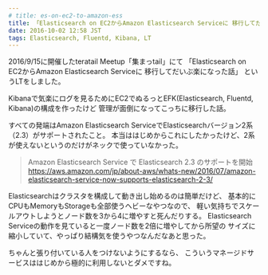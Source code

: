 ```yaml
---
# title: es-on-ec2-to-amazon-ess
title: 「Elasticsearch on EC2からAmazon Elasticsearch Serviceに 移行してだいぶ楽になった話」というLTをしました
date: 2016-10-02 12:58 JST
tags: Elasticsearch, Fluentd, Kibana, LT
---
```


2016/9/15に開催したteratail Meetup「集まっtail」にて
「Elasticsearch on EC2からAmazon Elasticsearch Serviceに 移行してだいぶ楽になった話」
というLTをしました。

<script async class="speakerdeck-embed" data-id="099c9c8cd85f4cca92c61ea001bb9928" data-ratio="1.33333333333333" src="//speakerdeck.com/assets/embed.js"></script>

Kibanaで気楽にログを見るためにEC2でぬるっとEFK(Elasticsearch, Fluentd, Kibana)の構成を作ったけど
管理が面倒になってこっちに移行した話。

すべての発端はAmazon Elasticsearch ServiceでElasticsearchバージョン2系（2.3）がサポートされたこと。
本当ははじめからこれにしたかったけど、2系が使えないというのだけがネックで使っていなかった。

> Amazon Elasticsearch Service で Elasticsearch 2.3 のサポートを開始
> https://aws.amazon.com/jp/about-aws/whats-new/2016/07/amazon-elasticsearch-service-now-supports-elasticsearch-2-3/

Elasticsearchはクラスタを構成して動き出し始めるのは簡単だけど、
基本的にCPUもMemoryもStorageも全部使うヘビーなやつなので、
軽い気持ちでスケールアウトしようとノード数を3から4に増やすと死んだりする。
Elasticsearch Serviceの動作を見ていると一度ノード数を2倍に増やしてから所望の
サイズに縮小していて、やっぱり結構気を使うやつなんだなあと思った。

ちゃんと張り付いている人をつけないようにするなら、
こういうマネージドサービスははじめから極的に利用しないとダメですね。
